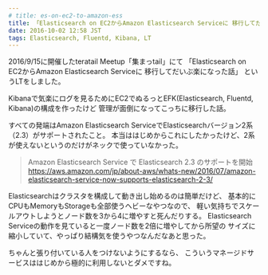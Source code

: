 ```yaml
---
# title: es-on-ec2-to-amazon-ess
title: 「Elasticsearch on EC2からAmazon Elasticsearch Serviceに 移行してだいぶ楽になった話」というLTをしました
date: 2016-10-02 12:58 JST
tags: Elasticsearch, Fluentd, Kibana, LT
---
```


2016/9/15に開催したteratail Meetup「集まっtail」にて
「Elasticsearch on EC2からAmazon Elasticsearch Serviceに 移行してだいぶ楽になった話」
というLTをしました。

<script async class="speakerdeck-embed" data-id="099c9c8cd85f4cca92c61ea001bb9928" data-ratio="1.33333333333333" src="//speakerdeck.com/assets/embed.js"></script>

Kibanaで気楽にログを見るためにEC2でぬるっとEFK(Elasticsearch, Fluentd, Kibana)の構成を作ったけど
管理が面倒になってこっちに移行した話。

すべての発端はAmazon Elasticsearch ServiceでElasticsearchバージョン2系（2.3）がサポートされたこと。
本当ははじめからこれにしたかったけど、2系が使えないというのだけがネックで使っていなかった。

> Amazon Elasticsearch Service で Elasticsearch 2.3 のサポートを開始
> https://aws.amazon.com/jp/about-aws/whats-new/2016/07/amazon-elasticsearch-service-now-supports-elasticsearch-2-3/

Elasticsearchはクラスタを構成して動き出し始めるのは簡単だけど、
基本的にCPUもMemoryもStorageも全部使うヘビーなやつなので、
軽い気持ちでスケールアウトしようとノード数を3から4に増やすと死んだりする。
Elasticsearch Serviceの動作を見ていると一度ノード数を2倍に増やしてから所望の
サイズに縮小していて、やっぱり結構気を使うやつなんだなあと思った。

ちゃんと張り付いている人をつけないようにするなら、
こういうマネージドサービスははじめから極的に利用しないとダメですね。
